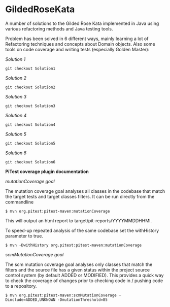 # GildedRoseKata
A number of solutions to the Gilded Rose Kata implemented in Java using various refactoring methods and Java testing tools.

Problem has been solved in 6 different ways, mainly learning a lot of Refactoring techniques and concepts about Domain objects. Also some tools on code coverage and writing tests (especially Golden Master):

*Solution 1* 

    git checkout Solution1


*Solution 2* 

    git checkout Solution2


*Solution 3* 

    git checkout Solution3


*Solution 4* 

    git checkout Solution4


*Solution 5*

    git checkout Solution5

*Solution 6*

    git checkout Solution6
    

**PiTest coverage plugin documentation**

_mutationCoverage goal_
    
The mutation coverage goal analyses all classes in the codebase that match the target tests and target classes filters.
It can be run directly from the commandline
    
`$ mvn org.pitest:pitest-maven:mutationCoverage`
    
This will output an html report to target/pit-reports/YYYYMMDDHHMI.
    
To speed-up repeated analysis of the same codebase set the withHistory parameter to true.

`$ mvn -DwithHistory org.pitest:pitest-maven:mutationCoverage`
    
_scmMutationCoverage goal_
    
The scm mutation coverage goal analyses only classes that match the filters and the source file has a given status         within the project source control system (by default ADDED or MODIFIED). This provides a quick way to check the            coverage of changes prior to checking code in / pushing code to a repository.
    
`$ mvn org.pitest:pitest-maven:scmMutationCoverage -Dinclude=ADDED,UNKNOWN -DmutationThreshold=85`
